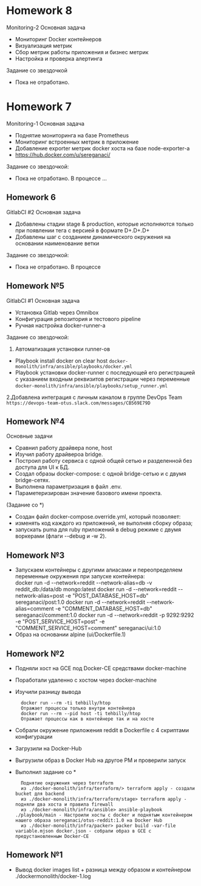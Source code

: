 # Homework 8
Monitoring-2
Основная задача
* Мониторинг Docker контейнеров
* Визуализация метрик
* Сбор метрик работы приложения и бизнес метрик
* Настройка и проверка алертинга

Задание со звездочкой
* Пока не отработано.

# Homework 7
Monitoring-1
Основная задача
* Поднятие мониторинга на базе Prometheus
* Мониторинг встроенных метрик в приложение
* Добавление exporter метрик docker хоста на базе node-exporter-а
* https://hub.docker.com/u/sereganaci/

Задание со звездочкой:
* Пока не отработано. В процессе ...

## Homework 6
GitlabCI #2
Основная задача
* Добавлены стадии stage & production, которые исполняются только при появлении тега с версией в формате D+.D+.D+
* Добавлены шаг с созданием динамического окружения на основании наименование ветки

Задание со звездочкой:
* Пока не отработано. В процессе

## Homework №5
GitlabCI #1
Основная задача
* Установка Gitlab через Omnibox
* Конфигурация репозитория и тестового pipeline
* Ручная настройка docker-runner-а

Задание со звездочкой:
1. Автоматизация установки runner-ов
* Playbook install docker on clear host
`docker-monolith/infra/ansible/playbooks/docker.yml`
* Playbook установки docker-runner с последующей его регистрацией с указанием входным реквизитов регистрации через переменные
`docker-monolith/infra/ansible/playbooks/setup_runner.yml`


2.Добавлена интеграция с личным каналом в группе DevOps Team
`https://devops-team-otus.slack.com/messages/CB569E79D`

## Homework №4

Основные задачи

* Сравнил работу драйвера none, host
* Изучил работу драйвероа bridge.
* Построил работу сервиса с одной общей сетью и разделенной без доступа для UI к БД.
* Создал образы docker-compose: с одной bridge-сетью и с двумя bridge-сетях.
* Выполнена параметризация в файл .env.
* Параметеризирован значение базового имени проекта.

(Задание со *)

* Создан файл docker-compose.override.yml, который позволяет:
* изменять код каждого из приложений, не выполняя сборку образа;
* запускать puma для ruby приложений в debug режиме с двумя воркерами (флаги --debug и -w 2).

## Homework №3

* Запускаем контейнеры с другими алиасами и переопределяем переменные окружения при запуске контейнера:    
                docker run -d --network=reddit --network-alias=db -v reddit_db:/data/db mongo:latest
                docker run -d --network=reddit --network-alias=post -e "POST_DATABASE_HOST=db" sereganaci/post:1.0
                docker run -d --network=reddit --network-alias=comment -e "COMMENT_DATABASE_HOST=db" sereganaci/comment:1.0
                docker run -d --network=reddit -p 9292:9292   -e "POST_SERVICE_HOST=post" -e "COMMENT_SERVICE_HOST=comment" sereganaci/ui:1.0
* Образ на основании alpine (ui/Dockerfile.1)

## Homework №2

* Подняли хост на GCE под Docker-CE средствами docker-machine
* Поработали удаленно с хостом через docker-machine
* Изучили разницу вывода

        docker run --rm -ti tehbilly/htop
        Отражает процессы только внутри контейнера
        docker run --rm --pid host -ti tehbilly/htop
        Отражает процессы как в контейнере так и на хосте

* Собрали окружение приложения reddit в Dockerfile с 4 скриптами конфигурации
* Загрузили на Docker-Hub
* Выгрузили образ в Docker Hub на другое РМ и проверили запуск
* Выполнил задание со *

        Поднятие окружения через terraform
        из ./docker-monolith/infra/terraform/> terraform apply - создали bucket для backend
        из ./docker-monolith/infra/terraform/stage> terraform apply - подняли два хоста и правила firewall
        из ./docker-monolith/infra/ansible> ansible-playbook ./playbook/main - Настроили хосты с docker и поднятым контейнером нашего образа sereganaci/otus-reddit:1.0 на Docker Hub
        из ./docker-monolith/infra/packer> packer build -var-file variable.mjson docker.json - собрали образ в GCE с предустановленным Docker-CE

## Homework №1

* Вывод docker images list + разница между образом и контейнером
  ./dockermonolith/docker-1.log
